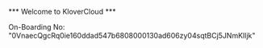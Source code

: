 *** Welcome to KloverCloud ***

On-Boarding No: &#34;0VnaecQgcRq0ie160ddad547b6808000130ad606zy04sqtBCj5JNmKIljk&#34;
